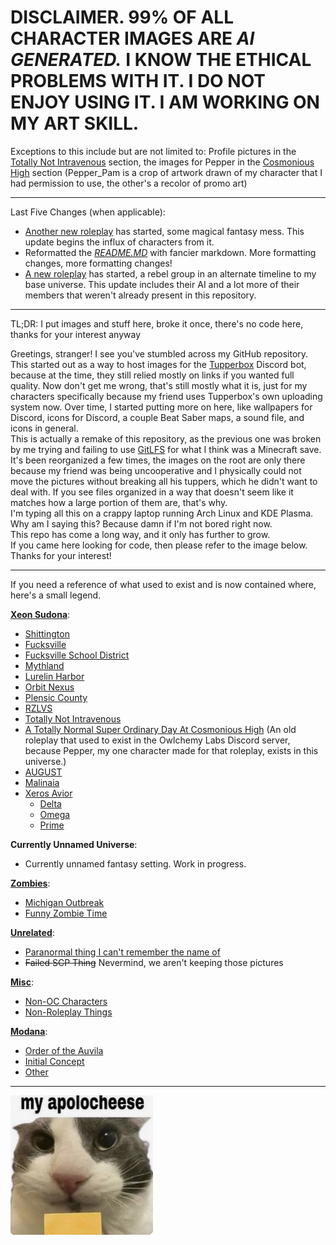 # **DISCLAIMER. 99% OF ALL CHARACTER IMAGES ARE *AI GENERATED.* I KNOW THE ETHICAL PROBLEMS WITH IT. I DO NOT ENJOY USING IT. I AM WORKING ON MY ART SKILL.**
Exceptions to this include but are not limited to: Profile pictures in the [Totally Not Intravenous][xeonnintra] section, the images for Pepper in the [Cosmonious High][xeoncosmo] section (Pepper_Pam is a crop of artwork drawn of my character that I had permission to use, the other's a recolor of promo art)

---

Last Five Changes (when applicable): 
- [Another new roleplay][mode] has started, some magical fantasy mess. This update begins the influx of characters from it.
- Reformatted the *[README.MD](https://github.com/OrangeBlock0421/image-host/blob/main/README.md)* with fancier markdown. More formatting changes, more formatting changes!
- [A new roleplay][xeonaug] has started, a rebel group in an alternate timeline to my base universe. This update includes their AI and a lot more of their members that weren't already present in this repository.

---

TL;DR: I put images and stuff here, broke it once, there's no code here, thanks for your interest anyway

Greetings, stranger! I see you've stumbled across my GitHub repository.  
This started out as a way to host images for the [Tupperbox][exttupper] Discord bot, because at the time, they still relied mostly on links if you wanted full quality. Now don't get me wrong, that's still mostly what it is, just for my characters specifically because my friend uses Tupperbox's own uploading system now. Over time, I started putting more on here, like wallpapers for Discord, icons for Discord, a couple Beat Saber maps, a sound file, and icons in general.  
This is actually a remake of this repository, as the previous one was broken by me trying and failing to use [GitLFS][extlfs] for what I think was a Minecraft save. It's been reorganized a few times, the images on the root are only there because my friend was being uncooperative and I physically could not move the pictures without breaking all his tuppers, which he didn't want to deal with. If you see files organized in a way that doesn't seem like it matches how a large portion of them are, that's why.  
I'm typing all this on a crappy laptop running Arch Linux and KDE Plasma. Why am I saying this? Because damn if I'm not bored right now.  
This repo has come a long way, and it only has further to grow.  
If you came here looking for code, then please refer to the image below.  
Thanks for your interest!

---

If you need a reference of what used to exist and is now contained where, here's a small legend.  

**[Xeon Sudona][xeon]**: 
- [Shittington][xeonshi]
- [Fucksville][xeonfu]
- [Fucksville School District][xeonfuscdi]
- [Mythland][xeonmyth]
- [Lurelin Harbor][xeonlurelin]
- [Orbit Nexus][xeonorbit]
- [Plensic County][xeonplence]
- [RZLVS][xeonrzlvs]
- [Totally Not Intravenous][xeonnintra]
- [A Totally Normal Super Ordinary Day At Cosmonious High][xeoncosmo] (An old roleplay that used to exist in the Owlchemy Labs Discord server, because Pepper, my one character made for that roleplay, exists in this universe.)
- [AUGUST][xeonaug]
- [Malinaia][xeonmalen]
- [Xeros Avior][xeonavior]
    - [Delta][xeonavidelta]
    - [Omega][xeonaviomega]
    - [Prime][xeonaviprime]

**Currently Unnamed Universe**:
- Currently unnamed fantasy setting. Work in progress.

**[Zombies][zomb]**:
- [Michigan Outbreak][zombmich]
- [Funny Zombie Time][zombtime]

**[Unrelated][unrel]**: 
- [Paranormal thing I can't remember the name of][unrelpara]
- ~~Failed SCP Thing~~ Nevermind, we aren't keeping those pictures

**[Misc][misc]**: 
- [Non-OC Characters][miscnoc]
- [Non-Roleplay Things][miscnrole]

**[Modana][mode]**:
- [Order of the Auvila][modauv]
- [Initial Concept][modini]
- [Other][modoth]
---

![A picture of a cat holding a block of cheese with a caption in all lowercase, reading \'my apolocheese\'](https://raw.githubusercontent.com/OrangeBlock0421/image-host/main/viewme.jpg)


[exttupper]: <https://tupperbox.app/> "\"tupperbox.app\", Tupperbox's website"
[extlfs]: <https://git-lfs.com/> "\"git-lfs.com\", a site containing info about GitLFS"

[xeon]: <https://github.com/OrangeBlock0421/image-host/tree/main/Xeon_Sudona> "Xeon_Sudona"
[xeonshi]: <https://github.com/OrangeBlock0421/image-host/tree/main/Xeon_Sudona/Shittington> "Shittington"
[xeonfu]: <https://github.com/OrangeBlock0421/image-host/tree/main/Xeon_Sudona/Fucksville> "Fucksville"
[xeonfuscdi]: <https://github.com/OrangeBlock0421/image-host/tree/main/Xeon_Sudona/Fucksville_School_District> "Fucksville_School_District"
[xeonmyth]: <https://github.com/OrangeBlock0421/image-host/tree/main/Xeon_Sudona/Mythland> "Mythland"
[xeonlurelin]: <https://github.com/OrangeBlock0421/image-host/tree/main/Xeon_Sudona/Lurelin_Harbor> "Lurelin_Harbor"
[xeonorbit]: <https://github.com/OrangeBlock0421/image-host/tree/main/Xeon_Sudona/Orbit_Nexus> "Orbit_Nexus"
[xeonplence]: <https://github.com/OrangeBlock0421/image-host/tree/main/Xeon_Sudona/Plensic_County> "Plensic_County"
[xeonrzlvs]: <https://github.com/OrangeBlock0421/image-host/tree/main/Xeon_Sudona/RZLVS_Employees> "RZLVS_Employees"
[xeonnintra]: <https://github.com/OrangeBlock0421/image-host/tree/main/Xeon_Sudona/Not_Intravenous> "Not_Intravenous"
[xeoncosmo]: <https://github.com/OrangeBlock0421/image-host/tree/main/Xeon_Sudona/Cosmonious_High/Prismi/Female> "Cosmonious_High/Prismi/Female"
[xeonaug]: <https://github.com/OrangeBlock0421/image-host/tree/main/Xeon_Sudona/AUGUST_Timeline> "AUGUST_Timeline"
[xeonmalen]: <https://github.com/OrangeBlock0421/image-host/tree/main/Xeon_Sudona/Malinaia> "Malinaia"
[xeonavior]: <https://github.com/OrangeBlock0421/image-host/tree/main/Xeon_Sudona/Xeros_Avior> "Xeros_Avior"
[xeonavidelta]: <https://github.com/OrangeBlock0421/image-host/tree/main/Xeon_Sudona/Xeros_Avior/Delta/Altogen/Male> "Delta/Altogen/Male"
[xeonaviomega]: <https://github.com/OrangeBlock0421/image-host/tree/main/Xeon_Sudona/Xeros_Avior/Omega/Fekuygan> "Omega/Fekuygan"
[xeonaviprime]: <https://github.com/OrangeBlock0421/image-host/tree/main/Xeon_Sudona/Xeros_Avior/Prime> "Prime"

[zomb]: <https://github.com/OrangeBlock0421/image-host/tree/main/Zombies> "Zombies"
[zombmich]: <https://github.com/OrangeBlock0421/image-host/tree/main/Zombies/Michigan_Outbreak/Female> "Michigan_Outbreak/Female"
[zombtime]: <https://github.com/OrangeBlock0421/image-host/tree/main/Zombies/Funny_Zombie_Time/Female> "Funny_Zombie_Time/Female"

[unrel]: <https://github.com/OrangeBlock0421/image-host/tree/main/Unrelated> "Unrelated"
[unrelpara]: <https://github.com/OrangeBlock0421/image-host/tree/main/Unrelated/Paranormal_Thing/Female> "Paranormal_Thing/Female"

[misc]: <https://github.com/OrangeBlock0421/image-host/tree/main/Misc> "Misc"
[miscnoc]: <https://github.com/OrangeBlock0421/image-host/tree/main/Misc/Non-OC> "Non-OC"
[miscnrole]: <https://github.com/OrangeBlock0421/image-host/tree/main/Misc/Non-Roleplay_Things> "Non-Roleplay_Things"

[mode]: <https://github.com/OrangeBlock0421/image-host/tree/main/Modana> "Modana"
[modauv]: <https://github.com/OrangeBlock0421/image-host/tree/main/Modana/Auvila> "Auvila"
[modini]: <https://github.com/OrangeBlock0421/image-host/tree/main/Modana/Initial> "Initial"
[modoth]: <https://github.com/OrangeBlock0421/image-host/tree/main/Modana/Other> "Other"